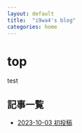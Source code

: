 ```yaml
---
layout: default
title:  "i9wa4's blog"
categories: home
---
```


# top

test

## 記事一覧

- [2023-10-03 初投稿](./_posts/2023-10-03-init.md)
